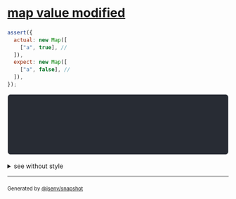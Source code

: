 # [map value modified](../../map.test.js#L21)

```js
assert({
  actual: new Map([
    ["a", true], //
  ]),
  expect: new Map([
    ["a", false], //
  ]),
});
```

![img](throw.svg)

<details>
  <summary>see without style</summary>

```console
AssertionError: actual and expect are different

actual: Map(
  "a" => true,
)
expect: Map(
  "a" => false,
)
```

</details>

---

<sub>
  Generated by <a href="https://github.com/jsenv/core/tree/main/packages/independent/snapshot">@jsenv/snapshot</a>
</sub>